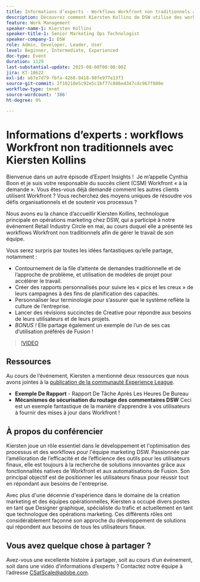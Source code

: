 ```yaml
---
title: Informations d’experts - Workflows Workfront non traditionnels avec Kiersten Kollins
description: Découvrez comment Kiersten Kollins de DSW utilise des workflows Adobe Workfront non traditionnels, des rapports personnalisés et des automatisations de Fusion pour optimiser les opérations marketing et améliorer l’efficacité des équipes.
feature: Work Management
speaker-name-1: Kiersten Kollins
speaker-title-1: Senior Marketing Ops Technologist
speaker-company-1: DSW
role: Admin, Developer, Leader, User
level: Beginner, Intermediate, Experienced
doc-type: Event
duration: 1129
last-substantial-update: 2025-08-08T00:00:00Z
jira: KT-18622
exl-id: a67e7d79-fbfa-4268-9418-98fe977e13f3
source-git-commit: 2f10210e5c92e5c1bf77c886ed347cdc967f089e
workflow-type: tm+mt
source-wordcount: '386'
ht-degree: 0%

---
```


# Informations d’experts : workflows Workfront non traditionnels avec Kiersten Kollins

Bienvenue dans un autre épisode d’Expert Insights !  Je m’appelle Cynthia Boon et je suis votre responsable du succès client (CSM) Workfront « à la demande ». Vous êtes-vous déjà demandé comment les autres clients utilisent Workfront ? Vous recherchez des moyens uniques de résoudre vos défis organisationnels et de soutenir vos processus ?  

Nous avons eu la chance d’accueillir Kiersten Kollins, technologue principale en opérations marketing chez DSW, qui a participé à notre événement Retail Industry Circle en mai, au cours duquel elle a présenté les workflows Workfront non traditionnels afin de gérer le travail de son équipe. 

Vous serez surpris par toutes les idées fantastiques qu’elle partage, notamment : 

* Contournement de la file d’attente de demandes traditionnelle et de l’approche de problème, et utilisation de modèles de projet pour accélérer le travail. 
* Créer des rapports personnalisés pour suivre les « pics et les creux » de leurs campagnes à des fins de planification des capacités. 
* Personnaliser leur terminologie pour s’assurer que le système reflète la culture de l’entreprise. 
* Lancer des révisions succinctes de Creative pour répondre aux besoins de leurs utilisateurs et de leurs projets. 
* *BONUS !* Elle partage également un exemple de l’un de ses cas d’utilisation préférés de Fusion !

>[!VIDEO](https://video.tv.adobe.com/v/3469900/?learn=on&enablevpops)

## Ressources

Au cours de l’événement, Kiersten a mentionné deux ressources que nous avons jointes à la [publication de la communauté Experience League](https://experienceleaguecommunities.adobe.com/t5/workfront-discussions/video-august-2024-workfront-expert-insights-non-traditional/td-p/694315?profile.language=fr).
* **Exemple De Rapport** - Rapport De Tâche Après Les Heures De Bureau 
* **Mécanismes de sécurisation du routage des commentaires DSW** Ceci est un exemple fantastique de la manière d’apprendre à vos utilisateurs à fournir des mises à jour dans Workfront ! 

## À propos du conférencier 

Kiersten joue un rôle essentiel dans le développement et l&#39;optimisation des processus et des workflows pour l&#39;équipe marketing DSW. Passionnée par l’amélioration de l’efficacité et de l’efficience des outils pour les utilisateurs finaux, elle est toujours à la recherche de solutions innovantes grâce aux fonctionnalités natives de Workfront et aux automatisations de Fusion. Son principal objectif est de positionner les utilisateurs finaux pour réussir tout en répondant aux besoins de l&#39;entreprise.   

Avec plus d&#39;une décennie d&#39;expérience dans le domaine de la création marketing et des équipes opérationnelles, Kiersten a occupé divers postes en tant que Designer graphique, spécialiste du trafic et actuellement en tant que technologue des opérations marketing. Ces différents rôles ont considérablement façonné son approche du développement de solutions qui répondent aux besoins de tous les utilisateurs finaux. 

## Vous avez quelque chose à partager ?

Avez-vous une excellente histoire à partager, soit au cours d’un événement, soit dans une vidéo d’informations d’experts ? Contactez notre équipe à l’adresse [CSatScale@adobe.com](mailto:CSatScale@adobe.com).

